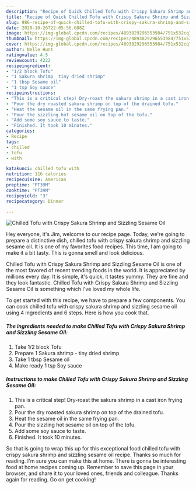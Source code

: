 ```yaml
---
description: "Recipe of Quick Chilled Tofu with Crispy Sakura Shrimp and Sizzling Sesame Oil"
title: "Recipe of Quick Chilled Tofu with Crispy Sakura Shrimp and Sizzling Sesame Oil"
slug: 986-recipe-of-quick-chilled-tofu-with-crispy-sakura-shrimp-and-sizzling-sesame-oil
date: 2020-10-26T22:05:56.688Z
image: https://img-global.cpcdn.com/recipes/4893829296553984/751x532cq70/chilled-tofu-with-crispy-sakura-shrimp-and-sizzling-sesame-oil-recipe-main-photo.jpg
thumbnail: https://img-global.cpcdn.com/recipes/4893829296553984/751x532cq70/chilled-tofu-with-crispy-sakura-shrimp-and-sizzling-sesame-oil-recipe-main-photo.jpg
cover: https://img-global.cpcdn.com/recipes/4893829296553984/751x532cq70/chilled-tofu-with-crispy-sakura-shrimp-and-sizzling-sesame-oil-recipe-main-photo.jpg
author: Nelle Hunt
ratingvalue: 4.5
reviewcount: 4222
recipeingredient:
- "1/2 block Tofu"
- "1 Sakura shrimp  tiny dried shrimp"
- "1 tbsp Sesame oil"
- "1 tsp Soy sauce"
recipeinstructions:
- "This is a critical step! Dry-roast the sakura shrimp in a cast iron frying pan."
- "Pour the dry roasted sakura shrimp on top of the drained tofu."
- "Heat the sesame oil in the same frying pan."
- "Pour the sizzling hot sesame oil on top of the tofu."
- "Add some soy sauce to taste."
- "Finished. It took 10 minutes."
categories:
- Recipe
tags:
- chilled
- tofu
- with

katakunci: chilled tofu with 
nutrition: 116 calories
recipecuisine: American
preptime: "PT39M"
cooktime: "PT39M"
recipeyield: "3"
recipecategory: Dinner

---
```



![Chilled Tofu with Crispy Sakura Shrimp and Sizzling Sesame Oil](https://img-global.cpcdn.com/recipes/4893829296553984/751x532cq70/chilled-tofu-with-crispy-sakura-shrimp-and-sizzling-sesame-oil-recipe-main-photo.jpg)

Hey everyone, it's Jim, welcome to our recipe page. Today, we're going to prepare a distinctive dish, chilled tofu with crispy sakura shrimp and sizzling sesame oil. It is one of my favorites food recipes. This time, I am going to make it a bit tasty. This is gonna smell and look delicious.



Chilled Tofu with Crispy Sakura Shrimp and Sizzling Sesame Oil is one of the most favored of recent trending foods in the world. It is appreciated by millions every day. It is simple, it's quick, it tastes yummy. They are fine and they look fantastic. Chilled Tofu with Crispy Sakura Shrimp and Sizzling Sesame Oil is something which I've loved my whole life.


To get started with this recipe, we have to prepare a few components. You can cook chilled tofu with crispy sakura shrimp and sizzling sesame oil using 4 ingredients and 6 steps. Here is how you cook that.

<!--inarticleads1-->

##### The ingredients needed to make Chilled Tofu with Crispy Sakura Shrimp and Sizzling Sesame Oil:

1. Take 1/2 block Tofu
1. Prepare 1 Sakura shrimp - tiny dried shrimp
1. Take 1 tbsp Sesame oil
1. Make ready 1 tsp Soy sauce




<!--inarticleads2-->

##### Instructions to make Chilled Tofu with Crispy Sakura Shrimp and Sizzling Sesame Oil:

1. This is a critical step! Dry-roast the sakura shrimp in a cast iron frying pan.
1. Pour the dry roasted sakura shrimp on top of the drained tofu.
1. Heat the sesame oil in the same frying pan.
1. Pour the sizzling hot sesame oil on top of the tofu.
1. Add some soy sauce to taste.
1. Finished. It took 10 minutes.




So that is going to wrap this up for this exceptional food chilled tofu with crispy sakura shrimp and sizzling sesame oil recipe. Thanks so much for reading. I'm sure you can make this at home. There is gonna be interesting food at home recipes coming up. Remember to save this page in your browser, and share it to your loved ones, friends and colleague. Thanks again for reading. Go on get cooking!
